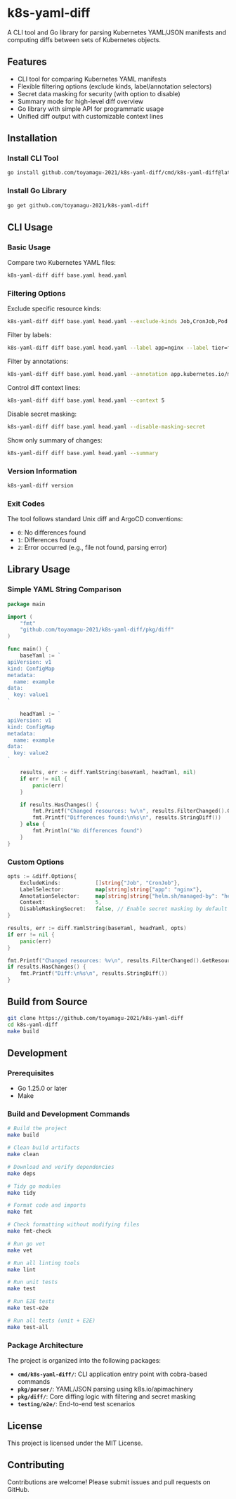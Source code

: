 # k8s-yaml-diff

A CLI tool and Go library for parsing Kubernetes YAML/JSON manifests and computing diffs between sets of Kubernetes objects.

## Features

- CLI tool for comparing Kubernetes YAML manifests
- Flexible filtering options (exclude kinds, label/annotation selectors)
- Secret data masking for security (with option to disable)
- Summary mode for high-level diff overview
- Go library with simple API for programmatic usage
- Unified diff output with customizable context lines

## Installation

### Install CLI Tool

```bash
go install github.com/toyamagu-2021/k8s-yaml-diff/cmd/k8s-yaml-diff@latest
```

### Install Go Library

```bash
go get github.com/toyamagu-2021/k8s-yaml-diff
```

## CLI Usage

### Basic Usage

Compare two Kubernetes YAML files:

```bash
k8s-yaml-diff diff base.yaml head.yaml
```

### Filtering Options

Exclude specific resource kinds:
```bash
k8s-yaml-diff diff base.yaml head.yaml --exclude-kinds Job,CronJob,Pod
```

Filter by labels:
```bash
k8s-yaml-diff diff base.yaml head.yaml --label app=nginx --label tier=frontend
```

Filter by annotations:
```bash
k8s-yaml-diff diff base.yaml head.yaml --annotation app.kubernetes.io/managed-by=helm
```

Control diff context lines:
```bash
k8s-yaml-diff diff base.yaml head.yaml --context 5
```

Disable secret masking:
```bash
k8s-yaml-diff diff base.yaml head.yaml --disable-masking-secret
```

Show only summary of changes:
```bash
k8s-yaml-diff diff base.yaml head.yaml --summary
```

### Version Information

```bash
k8s-yaml-diff version
```

### Exit Codes

The tool follows standard Unix diff and ArgoCD conventions:

- `0`: No differences found
- `1`: Differences found
- `2`: Error occurred (e.g., file not found, parsing error)

## Library Usage

### Simple YAML String Comparison

```go
package main

import (
    "fmt"
    "github.com/toyamagu-2021/k8s-yaml-diff/pkg/diff"
)

func main() {
    baseYaml := `
apiVersion: v1
kind: ConfigMap
metadata:
  name: example
data:
  key: value1
`

    headYaml := `
apiVersion: v1
kind: ConfigMap
metadata:
  name: example
data:
  key: value2
`

    results, err := diff.YamlString(baseYaml, headYaml, nil)
    if err != nil {
        panic(err)
    }

    if results.HasChanges() {
        fmt.Printf("Changed resources: %v\n", results.FilterChanged().GetResourceKeys())
        fmt.Printf("Differences found:\n%s\n", results.StringDiff())
    } else {
        fmt.Println("No differences found")
    }
}
```

### Custom Options

```go
opts := &diff.Options{
    ExcludeKinds:           []string{"Job", "CronJob"},
    LabelSelector:          map[string]string{"app": "nginx"},
    AnnotationSelector:     map[string]string{"helm.sh/managed-by": "helm"},
    Context:                5,
    DisableMaskingSecret:   false, // Enable secret masking by default
}

results, err := diff.YamlString(baseYaml, headYaml, opts)
if err != nil {
    panic(err)
}

fmt.Printf("Changed resources: %v\n", results.FilterChanged().GetResourceKeys())
if results.HasChanges() {
    fmt.Printf("Diff:\n%s\n", results.StringDiff())
}
```

## Build from Source

```bash
git clone https://github.com/toyamagu-2021/k8s-yaml-diff
cd k8s-yaml-diff
make build
```

## Development

### Prerequisites

- Go 1.25.0 or later
- Make

### Build and Development Commands

```bash
# Build the project
make build

# Clean build artifacts
make clean

# Download and verify dependencies
make deps

# Tidy go modules
make tidy

# Format code and imports
make fmt

# Check formatting without modifying files
make fmt-check

# Run go vet
make vet

# Run all linting tools
make lint

# Run unit tests
make test

# Run E2E tests
make test-e2e

# Run all tests (unit + E2E)
make test-all
```

### Package Architecture

The project is organized into the following packages:

- **`cmd/k8s-yaml-diff/`**: CLI application entry point with cobra-based commands
- **`pkg/parser/`**: YAML/JSON parsing using k8s.io/apimachinery
- **`pkg/diff/`**: Core diffing logic with filtering and secret masking
- **`testing/e2e/`**: End-to-end test scenarios

## License

This project is licensed under the MIT License.

## Contributing

Contributions are welcome! Please submit issues and pull requests on GitHub.
